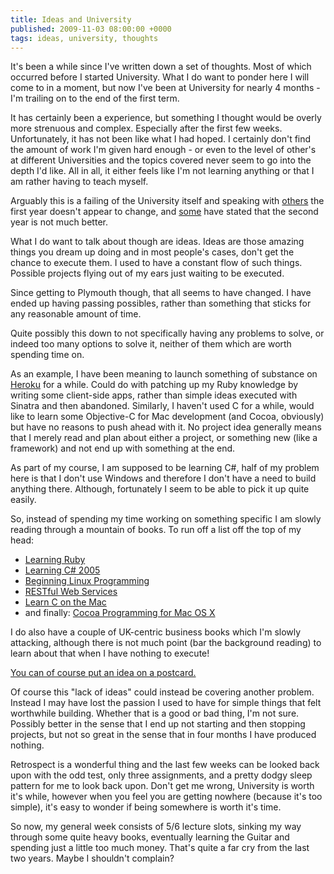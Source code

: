 ```yaml
---
title: Ideas and University
published: 2009-11-03 08:00:00 +0000
tags: ideas, university, thoughts
---
```


It's been a while since I've written down a set of thoughts. Most of which occurred before I started University. What I do want to ponder here I will come to in a moment, but now I've been at University for nearly 4 months - I'm trailing on to the end of the first term. 

It has certainly been a experience, but something I thought would be overly more strenuous and complex. Especially after the first few weeks. Unfortunately, it has not been like what I had hoped. I certainly don't find the amount of work I'm given hard enough - or even to the level of other's at different Universities and the topics covered never seem to go into the depth I'd like. All in all, it either feels like I'm not learning anything or that I am rather having to teach myself.

Arguably this is a failing of the University itself and speaking with [others](http://bma.subvert.org.uk/ "~bma — Home") the first year doesn't appear to change, and [some](http://twitter.com/rossbearman) have stated that the second year is not much better.

What I do want to talk about though are ideas. Ideas are those amazing things you dream up doing and in most people's cases, don't get the chance to execute them. I used to have a constant flow of such things. Possible projects flying out of my ears just waiting to be executed.

Since getting to Plymouth though, that all seems to have changed. I have ended up having passing possibles, rather than something that sticks for any reasonable amount of time.

Quite possibly this down to not specifically having any problems to solve, or indeed too many options to solve it, neither of them which are worth spending time on.

As an example, I have been meaning to launch something of substance on [Heroku](http://heroku.com/ "Heroku | Ruby Cloud Platform as a Service") for a while. Could do with patching up my Ruby knowledge by writing some client-side apps, rather than simple ideas executed with Sinatra and then abandoned. Similarly, I haven't used C for a while, would like to learn some Objective-C for Mac development (and Cocoa, obviously) but have no reasons to push ahead with it. No project idea generally means that I merely read and plan about either a project, or something new (like a framework) and not end up with something at the end.

As part of my course, I am supposed to be learning C#, half of my problem here is that I don't use Windows and therefore I don't have a need to build anything there. Although, fortunately I seem to be able to pick  it up quite easily.

So, instead of spending my time working on something specific I am slowly reading through a mountain of books. To run off a list off the top of my head:

* [Learning Ruby](http://www.amazon.co.uk/gp/product/0596529864?ie=UTF8&tag=nisbl-21&linkCode=as2&camp=1634&creative=19450&creativeASIN=0596529864 "Learning Ruby: Amazon.co.uk: Michael Fitzgerald: Books")
* [Learning C# 2005](http://www.amazon.co.uk/gp/product/0596102097?ie=UTF8&tag=nisbl-21&linkCode=as2&camp=1634&creative=19450&creativeASIN=0596102097 "Learning C# 2005, Second Edition: Amazon.co.uk: Jesse Liberty, Brian MacDonald: Books")
* [Beginning Linux Programming](http://www.amazon.co.uk/gp/product/0470147628?ie=UTF8&tag=nisbl-21&linkCode=as2&camp=1634&creative=19450&creativeASIN=0470147628 "Beginning Linux Programming: Amazon.co.uk: Neil Matthew, Richard Stones: Books")
* [RESTful Web Services](http://www.amazon.co.uk/gp/product/0596529260?ie=UTF8&tag=nisbl-21&linkCode=as2&camp=1634&creative=19450&creativeASIN=0596529260 "RESTful Web Services: Amazon.co.uk: Leonard Richardson, Sam Ruby: Books")
* [Learn C on the Mac](ttp://www.amazon.co.uk/gp/product/1430218096?ie=UTF8&tag=nisbl-21&linkCode=as2&camp=1634&creative=19450&creativeASIN=1430218096)
* and finally: [Cocoa Programming for Mac OS X](http://www.amazon.co.uk/gp/product/0321503619?ie=UTF8&tag=nisbl-21&linkCode=as2&camp=1634&creative=19450&creativeASIN=0321503619 "Cocoa Programming for Mac OS X: Amazon.co.uk: Aaron Hillegass: Books")

I do also have a couple of UK-centric business books which I'm slowly attacking, although there is not much point (bar the background reading) to learn about that when I have nothing to execute!

[You can of course put an idea on a postcard.](mailto:nickcharlton91@gmail.com)

Of course this "lack of ideas" could instead be covering another problem. Instead I may have lost the passion I used to have for simple things that felt worthwhile building. Whether that is a good or bad thing, I'm not sure. Possibly better in the sense that I end up not starting and then stopping projects, but not so great in the sense that in four months I have produced nothing.

Retrospect is a wonderful thing and the last few weeks can be looked back upon with the odd test, only three assignments, and a pretty dodgy sleep pattern for me to look back upon. Don't get me wrong, University is worth it's while, however when you feel you are getting nowhere (because it's too simple), it's easy to wonder if being somewhere is worth it's time. 

So now, my general week consists of 5/6 lecture slots, sinking my way through some quite heavy books, eventually learning the Guitar and spending just a little too much money. That's quite a far cry from the last two years. Maybe I shouldn't complain?

